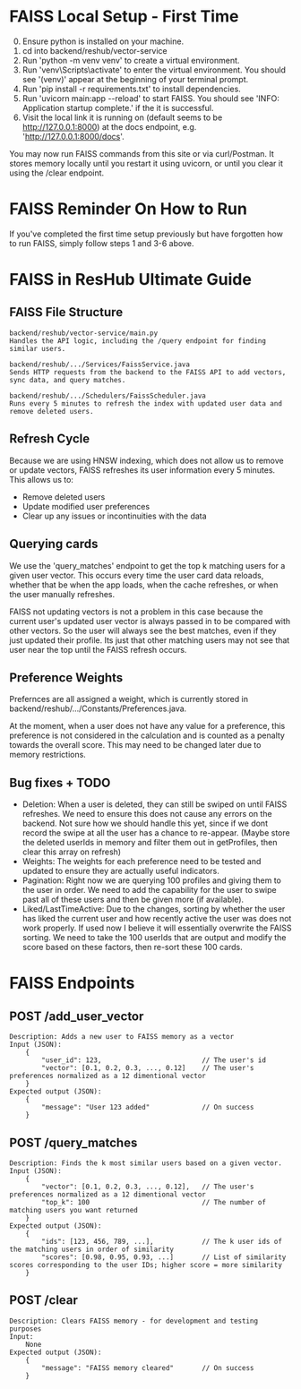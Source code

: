 # FAISS Local Setup - First Time
0. Ensure python is installed on your machine.
1. cd into backend/reshub/vector-service
2. Run 'python -m venv venv' to create a virtual environment.
3. Run 'venv\Scripts\activate' to enter the virtual environment. You should see '(venv)' appear at the beginning of your terminal prompt.
4. Run 'pip install -r requirements.txt' to install dependencies.
5. Run 'uvicorn main:app --reload' to start FAISS. You should see 'INFO: Application startup complete.' if the it is successful.
6. Visit the local link it is running on (default seems to be http://127.0.0.1:8000) at the docs endpoint, e.g. 'http://127.0.0.1:8000/docs'.

You may now run FAISS commands from this site or via curl/Postman. It stores memory locally until you restart it using uvicorn, or until you clear it using the /clear endpoint.

# FAISS Reminder On How to Run
If you've completed the first time setup previously but have forgotten how to run FAISS, simply follow steps 1 and 3-6 above.

# FAISS in ResHub Ultimate Guide
## FAISS File Structure
    backend/reshub/vector-service/main.py
    Handles the API logic, including the /query endpoint for finding similar users.

    backend/reshub/.../Services/FaissService.java
    Sends HTTP requests from the backend to the FAISS API to add vectors, sync data, and query matches.

    backend/reshub/.../Schedulers/FaissScheduler.java
    Runs every 5 minutes to refresh the index with updated user data and remove deleted users.

## Refresh Cycle
Because we are using HNSW indexing, which does not allow us to remove or update vectors, FAISS refreshes its user information every 5 minutes. This allows us to:
- Remove deleted users
- Update modified user preferences
- Clear up any issues or incontinuities with the data

## Querying cards
We use the 'query_matches' endpoint to get the top k matching users for a given user vector. This occurs every time the user card data reloads, whether that be when the app loads, when the cache refreshes, or when the user manually refreshes.

FAISS not updating vectors is not a problem in this case because the current user's updated user vector is always passed in to be compared with other vectors. So the user will always see the best matches, even if they just updated their profile. Its just that other matching users may not see that user near the top until the FAISS refresh occurs.

## Preference Weights
Prefernces are all assigned a weight, which is currently stored in backend/reshub/.../Constants/Preferences.java.

At the moment, when a user does not have any value for a preference, this preference is not considered in the calculation and is counted as a penalty towards the overall score. This may need to be changed later due to memory restrictions.

## Bug fixes + TODO
- Deletion: When a user is deleted, they can still be swiped on until FAISS refreshes. We need to ensure this does not cause any errors on the backend. Not sure how we should handle this yet, since if we dont record the swipe at all the user has a chance to re-appear.
    (Maybe store the deleted userIds in memory and filter them out in getProfiles, then clear this array on refresh)
- Weights: The weights for each preference need to be tested and updated to ensure they are actually useful indicators.
- Pagination: Right now we are querying 100 profiles and giving them to the user in order. We need to add the capability for the user to swipe past all of these users and then be given more (if available).
- Liked/LastTimeActive: Due to the changes, sorting by whether the user has liked the current user and how recently active the user was does not work properly. If used now I believe it will essentially overwrite the FAISS sorting. We need to take the 100 userIds that are output and modify the score based on these factors, then re-sort these 100 cards.

# FAISS Endpoints
## POST /add_user_vector
    Description: Adds a new user to FAISS memory as a vector
    Input (JSON):
        {
            "user_id": 123,                         // The user's id
            "vector": [0.1, 0.2, 0.3, ..., 0.12]    // The user's preferences normalized as a 12 dimentional vector
        }
    Expected output (JSON):
        {
            "message": "User 123 added"             // On success
        }

## POST /query_matches
    Description: Finds the k most similar users based on a given vector.
    Input (JSON):
        {
            "vector": [0.1, 0.2, 0.3, ..., 0.12],   // The user's preferences normalized as a 12 dimentional vector
            "top_k": 100                            // The number of matching users you want returned
        }
    Expected output (JSON):
        {
            "ids": [123, 456, 789, ...],            // The k user ids of the matching users in order of similarity
            "scores": [0.98, 0.95, 0.93, ...]       // List of similarity scores corresponding to the user IDs; higher score = more similarity
        }

## POST /clear
    Description: Clears FAISS memory - for development and testing purposes
    Input:
        None
    Expected output (JSON):
        {
            "message": "FAISS memory cleared"       // On success
        }